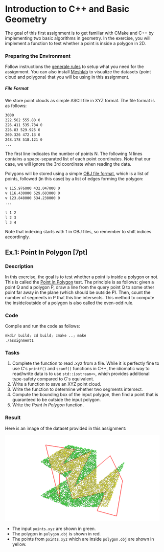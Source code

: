Introduction to C++ and Basic Geometry
======================================

The goal of this first assignment is to get familiar with CMake and C++ by implementing two basic algorithms in geometry.
In the exercise, you will implement a function to test whether a point is inside a polygon in 2D.

### Preparing the Environment

Follow instructions the [generale rules](../Rules.md) to setup what you need for the assignment. You can also install [Meshlab](http://www.meshlab.net/) to visualize the datasets (point cloud and polygons) that you will be using in this assignment.


##### File Format

We store point clouds as simple ASCII file in XYZ format. The file format is as follows:

```
3000
222.582 555.88 0
226.411 535.734 0
226.83 529.925 0
269.326 472.13 0
248.178 518.121 0
...
```

The first line indicates the number of points N. The following N lines contains a space-separated list of each point coordinates. Note that our case, we will ignore the 3rd coordinate when reading the data.

Polygons will be stored using a simple [OBJ file format](https://en.wikipedia.org/wiki/Wavefront_.obj_file), which is a list of points, followed (in this case) by a list of edges forming the polygon:

```
v 115.976000 432.047000 0
v 116.430000 529.603000 0
v 123.848000 534.238000 0
...

l 1 2
l 2 3
l 3 4
```

Note that indexing starts with 1 in OBJ files, so remember to shift indices accordingly.



Ex.1: Point In Polygon [7pt]
----------------------

### Description

In this exercise, the goal is to test whether a point is inside a polygon or not. This is called the [Point In Polygon](https://en.wikipedia.org/wiki/Point_in_polygon) test.
The principle is as follows: given a point Q and a polygon P, draw a line from the query point Q to some other point far away in the plane (which should be outside P). Then, count the number of segments in P that this line intersects. This method to compute the inside/outside of a polygon is also called the even-odd rule.

### Code

Compile and run the code as follows:

```
mkdir build; cd build; cmake ..; make
./assignment1
```

### Tasks

1. Complete the function to read .xyz from a file. While it is perfectly fine to use C's `printf()` and `scanf()` functions in C++, the idiomatic way to read/write data is to use `std::iostream<>`, which provides additional type-safety compared to C's equivalent.
2. Write a function to save an XYZ point cloud.
3. Write the function to determine whether two segments intersect.
4. Compute the bounding box of the input polygon, then find a point that is guaranteed to be outside the input polygon.
5. Write the *Point In Polygon* function.

### Result

Here is an image of the dataset provided in this assignment:

![](img/points.png?raw=true)

- The input `points.xyz` are shown in green.
- The polygon in `polygon.obj` is shown in red.
- The points from `points.xyz` which are inside `polygon.obj` are shown in yellow.
